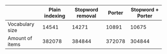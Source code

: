 |                | Plain indexing | Stopword removal | Porter | Stopword + Porter |
|----------------|----------------|------------------|--------|-------------------|
|Vocabulary size |  14541         | 14271            | 10891  | 10675             |
|Amount of items | 382078         | 384844           | 372078 | 304844            |

